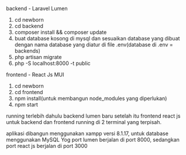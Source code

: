 backend - Laravel Lumen 

1. cd newborn
2. cd backend
3. composer install && composer update
4. buat database kosong di mysql dan sesuaikan database yang dibuat dengan nama database yang diatur di file .env(database di .env = backends)
5. php artisan migrate
6. php -S localhost:8000 -t public

frontend - React Js MUI
1. cd newborn
2. cd frontend
3. npm install(untuk membangun node_modules yang diperlukan)
4. npm start

running terlebih dahulu backend lumen baru setelah itu frontend react js
untuk backend dan frontend running di 2 terminal yang terpisah.

aplikasi dibangun menggunakan xampp versi 8.1.17, untuk database menggunakan MySQL Yog
port lumen berjalan di port 8000, sedangkan port react js berjalan di port 3000
